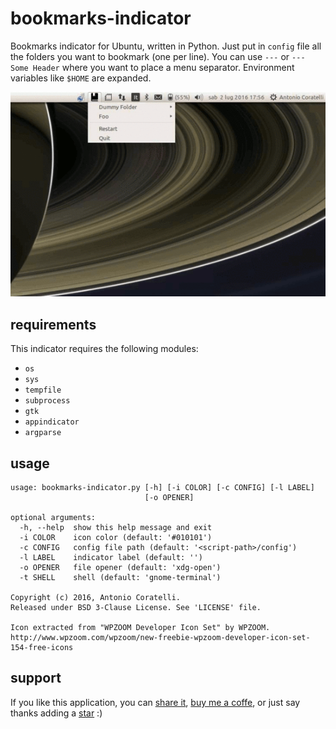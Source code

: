 # bookmarks-indicator
Bookmarks indicator for Ubuntu, written in Python.
Just put in `config` file all the folders you want to bookmark (one per line).
You can use `---` or `--- Some Header` where you want to place a menu separator.
Environment variables like `$HOME` are expanded.

![example](https://raw.githubusercontent.com/antoniocoratelli/bookmarks-indicator/master/res/animation.gif)

## requirements

This indicator requires the following modules:
- `os`
- `sys`
- `tempfile`
- `subprocess`
- `gtk`
- `appindicator`
- `argparse`

## usage
```
usage: bookmarks-indicator.py [-h] [-i COLOR] [-c CONFIG] [-l LABEL]
                              [-o OPENER]

optional arguments:
  -h, --help  show this help message and exit
  -i COLOR    icon color (default: '#010101')
  -c CONFIG   config file path (default: '<script-path>/config')
  -l LABEL    indicator label (default: '')
  -o OPENER   file opener (default: 'xdg-open')
  -t SHELL    shell (default: 'gnome-terminal')

Copyright (c) 2016, Antonio Coratelli.
Released under BSD 3-Clause License. See 'LICENSE' file.

Icon extracted from "WPZOOM Developer Icon Set" by WPZOOM.
http://www.wpzoom.com/wpzoom/new-freebie-wpzoom-developer-icon-set-154-free-icons
```

## support

If you like this application, you can [share it](https://www.addtoany.com/share/#url=github.com/antoniocoratelli/bookmarks-indicator), [buy me a coffe](https://www.paypal.com/cgi-bin/webscr?cmd=_s-xclick&hosted_button_id=GFD8AU9YJB36S), or just say thanks adding a [ star](https://github.com/antoniocoratelli/bookmarks-indicator/stargazers) :)
